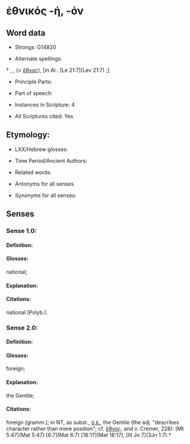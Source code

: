 # ἐθνικός -ή, -όν

<!-- Status: S2=NeedsEdits -->
<!-- Lexica used for edits:   -->

## Word data

* Strongs: G14820

* Alternate spellings:

† , , (< [ἔθνος]()),  [in Al.: [Le 21:7](Lev 21:7) ;] 

* Principle Parts: 


* Part of speech: 


* Instances in Scripture: 4

* All Scriptures cited: Yes

## Etymology: 


* LXX/Hebrew glosses: 


* Time Period/Ancient Authors: 


* Related words: 

* Antonyms for all senses

* Synonyms for all senses: 


## Senses 


### Sense  1.0: 

#### Definition: 

#### Glosses: 

national; 

#### Explanation: 


#### Citations: 

national (Polyb.). 

### Sense  2.0: 

#### Definition: 

#### Glosses: 

foreign; 

#### Explanation: 

the Gentile; 

#### Citations: 

foreign (gramm.); in NT, as subst., [ὁ ἐ.](), the Gentile (the adj. "describes character rather than mere position"; cf. [ἔθνος](), and v. Cremer, 228): [Mt 5:47](Mat 5:47)  [6:7](Mat 6:7) [18:17](Mat 18:17), [III Jo 7](3Jn 1:7).†
